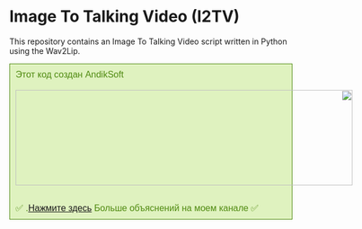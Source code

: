 # Image To Talking Video (I2TV)

This repository contains an Image To Talking Video script written in Python using the Wav2Lip.

<div style="background-color: #dff2bf; border: 1px solid rgb(79, 138, 16); color: #4f8a10; padding: 10px;"><div class="separator" style="clear: both; direction: rtl; text-align: left;"><span style="font-family: arial; font-size: medium;">Этот код создан AndikSoft</span></div><div class="separator" style="clear: both; direction: rtl; text-align: left;"><span style="font-family: arial; font-size: medium;"><br /></span></div><div class="separator" style="clear: both; direction: rtl; text-align: left;"><div class="separator" style="clear: both; text-align: center;"><a href="https://www.youtube.com/@AndikSoft" style="clear: left; float: left; margin-bottom: 1em; margin-right: 1em;"><img border="0" data-original-height="170" data-original-width="600" height="170" src="https://andiksoft.ru/wp-content/uploads/2023/01/05.png" width="600" /></a></div></div><div class="separator" style="clear: both; direction: rtl; text-align: left;"><span style="font-family: arial; font-size: medium;"><br /></span></div><div style="direction: rtl; text-align: left;"><span style="font-family: arial; font-size: medium;">✅&nbsp;<a href="https://www.youtube.com/@AndikSoft" target="_blank">Нажмите здесь</a>&nbsp;Больше объяснений на моем канале. ✅</span></div></div>
